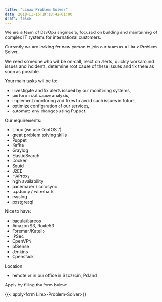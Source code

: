 ```yaml
---
title: "Linux Problem Solver"
date: 2018-11-15T10:18:42+01:00
draft: false
---
```


We are a team of DevOps engineers, focused on building and maintaining of complex IT systems for international customers.

Currently we are looking for new person to join our team as a Linux Problem Solver. 

We need someone who will be on-call, react on alerts, quickly workaround issues and incidents, determine root cause of these issues and fix them as soon as possible.

Your main tasks will be to:

- investigate and fix alerts issued by our monitoring systems,
- perform root cause analysis,
- implement monitoring and fixes to avoid such issues in future,
- optimize configuration of our services,
- automate any changes using Puppet.


Our requirements:

- Linux (we use CentOS 7)
- great problem solving skills
- Puppet
- Kafka
- Graylog
- ElasticSearch
- Docker
- Squid
- J2EE
- HAProxy
- high availability
- pacemaker / corosync
- tcpdump / wireshark
- rsyslog
- postgresql

Nice to have:

- bacula/bareos
- Amazon S3, Route53
- Foreman/Katello
- IPSec
- OpenVPN
- pfSense
- Jenkins
- Openstack

Location:

- remote or in our office in Szczecin, Poland

Apply by filling the form below:

{{< apply-form Linux-Problem-Solver>}}

